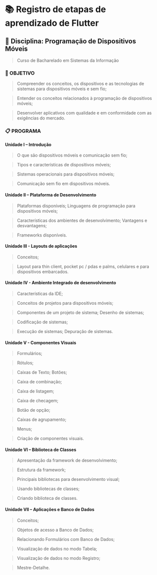 # :books: Registro de etapas de aprendizado de Flutter 

## :book: Disciplina: Programação de Dispositivos Móveis

> Curso de Bacharelado em Sistemas da Informação

### :dart: OBJETIVO
> Compreender os conceitos, os dispositivos e as tecnologias de sistemas para dispositivos móveis e sem fio;

> Entender os conceitos relacionados à programação de dispositivos móveis;

> Desenvolver aplicativos com qualidade e em conformidade com as exigências do mercado.

### :clipboard: PROGRAMA
#### Unidade I – Introdução
> O que são dispositivos móveis e comunicação sem fio; 

> Tipos e características de dispositivos móveis; 

> Sistemas operacionais para dispositivos móveis; 

> Comunicação sem fio em dispositivos móveis.
#### Unidade II – Plataforma de Desenvolvimento
> Plataformas disponíveis; Linguagens de programação para dispositivos móveis;

> Características dos ambientes de desenvolvimento; Vantagens e desvantagens;

> Frameworks disponíveis.
#### Unidade III - Layouts de aplicações
> Conceitos; 

> Layout para thin client, pocket pc / pdas e palms, celulares e para dispositivos embarcados.
#### Unidade IV - Ambiente Integrado de desenvolvimento
> Características da IDE; 

> Conceitos de projetos para dispositivos móveis; 

> Componentes de um projeto de sistema; Desenho de sistemas; 

> Codificação de sistemas; 

> Execução de sistemas; Depuração de sistemas.

#### Unidade V - Componentes Visuais
> Formulários; 

> Rótulos; 

> Caixas de Texto; Botões; 

> Caixa de combinação; 

> Caixa de listagem; 

> Caixa de checagem; 

> Botão de opção; 

> Caixas de agrupamento; 

> Menus;

> Criação de componentes visuais.
#### Unidade VI – Biblioteca de Classes
> Apresentação da framework de desenvolvimento; 

> Estrutura da framework; 

> Principais bibliotecas para desenvolvimento visual; 

> Usando bibliotecas de classes; 

> Criando biblioteca de classes.
#### Unidade VII – Aplicações e Banco de Dados
> Conceitos; 

> Objetos de acesso a Banco de Dados; 

> Relacionando Formulários com Banco de Dados; 

> Visualização de dados no modo Tabela; 

> Visualização de dados no modo Registro; 

> Mestre-Detalhe.
